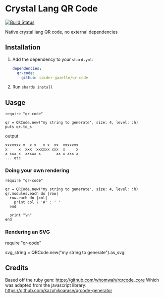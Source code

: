 # Crystal Lang QR Code

[![Build Status](https://travis-ci.com/spider-gazelle/qr-code.svg?branch=master)](https://travis-ci.com/github/spider-gazelle/qr-code)

Native crystal lang QR code, no external dependencies

## Installation

1. Add the dependency to your `shard.yml`:

   ```yaml
   dependencies:
     qr-code:
       github: spider-gazelle/qr-code
   ```

2. Run `shards install`


## Uasge

```crystal
require "qr-code"

qr = QRCode.new("my string to generate", size: 4, level: :h)
puts qr.to_s

```

output

```
xxxxxxx x  x x   x x  xx  xxxxxxx
x     x  xxx  xxxxxx xxx  x     x
x xxx x  xxxxx x       xx x xxx x
... etc
```


### Doing your own rendering

```crystal
require "qr-code"

qr = QRCode.new("my string to generate", size: 4, level: :h)
qr.modules.each do |row|
  row.each do |col|
    print col ? '#' : ' '
  end

  print "\n"
end
```


### Rendering an SVG

require "qr-code"

svg_string = QRCode.new("my string to generate").as_svg


## Credits

Based off the ruby gem: https://github.com/whomwah/rqrcode_core
Which was adapted from the javascript library: https://github.com/kazuhikoarase/qrcode-generator
